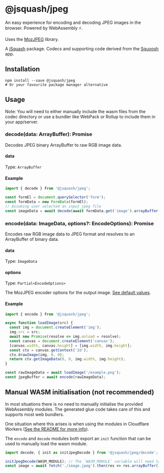 # @jsquash/jpeg

An easy experience for encoding and decoding JPEG images in the browser. Powered by WebAssembly ⚡️.

Uses the [MozJPEG](https://github.com/mozilla/mozjpeg) library.

A [jSquash](https://github.com/jamsinclair/jSquash) package. Codecs and supporting code derived from the [Squoosh](https://github.com/GoogleChromeLabs/squoosh) app.

## Installation

```shell
npm install --save @jsquash/jpeg
# Or your favourite package manager alternative
```

## Usage

Note: You will need to either manually include the wasm files from the codec directory or use a bundler like WebPack or Rollup to include them in your app/server.

### decode(data: ArrayBuffer): Promise<ImageData>

Decodes JPEG binary ArrayBuffer to raw RGB image data.

#### data
Type: `ArrayBuffer`

#### Example
```js
import { decode } from '@jsquash/jpeg';

const formEl = document.querySelector('form');
const formData = new FormData(formEl);
// Assuming user selected an input jpeg file
const imageData = await decode(await formData.get('image').arrayBuffer());
```

### encode(data: ImageData, options?: EncodeOptions): Promise<ArrayBuffer>

Encodes raw RGB image data to JPEG format and resolves to an ArrayBuffer of binary data.

#### data
Type: `ImageData`

#### options
Type: `Partial<EncodeOptions>`

The MozJPEG encoder options for the output image. [See default values](./meta.ts).

#### Example
```js
import { encode } from '@jsquash/jpeg';

async function loadImage(src) {
  const img = document.createElement('img');
  img.src = src;
  await new Promise(resolve => img.onload = resolve);
  const canvas = document.createElement('canvas');
  [canvas.width, canvas.height] = [img.width, img.height];
  const ctx = canvas.getContext('2d');
  ctx.drawImage(img, 0, 0);
  return ctx.getImageData(0, 0, img.width, img.height);
}

const rawImageData = await loadImage('/example.png');
const jpegBuffer = await encode(rawImageData);
```

## Manual WASM initialisation (not recommended)

In most situations there is no need to manually initialise the provided WebAssembly modules.
The generated glue code takes care of this and supports most web bundlers.

One situation where this arises is when using the modules in Cloudflare Workers ([See the README for more info](/README.md#usage-in-cloudflare-workers)).

The `encode` and `decode` modules both export an `init` function that can be used to manually load the wasm module.

```js
import decode, { init as initJpegDecode } from '@jsquash/jpeg/decode';

initJpegDecode(WASM_MODULE); // The `WASM_MODULE` variable will need to be sourced by yourself and passed as an ArrayBuffer.
const image = await fetch('./image.jpeg').then(res => res.arrayBuffer()).then(decode);
```
